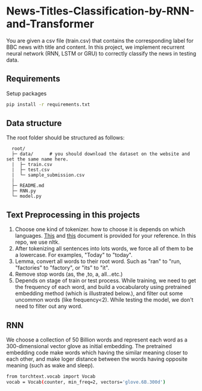 # News-Titles-Classification-by-RNN-and-Transformer
You are given a csv file (train.csv) that contains the corresponding label for BBC news with title and content.
In this project, we implement recurrent neural network (RNN, LSTM or GRU) to correctly classify the news in testing data.

## Requirements
Setup packages
```sh
pip install -r requirements.txt
```

## Data structure
The root folder should be structured as follows:
```
  root/
  ├─ data/      # you should download the dataset on the website and set the same name here.
  |  ├─ train.csv
  |  ├─ test.csv
  |  └─ sample_submission.csv
  |
  ├─ README.md
  ├─ RNN.py
  └─ model.py
```

## Text Preprocessing in this projects
1. Choose one kind of tokenizer. how to choose it is depends on which languages. [This]((https://blog.ekbana.com/private-nltk-vs-spacy-3926b3674ee4)) and [this](https://www.analyticsvidhya.com/blog/2019/07/how-get-started-nlp-6-unique-ways-perform-tokenization/) document is  provided for your reference. In this repo, we use nltk.
2. After tokenizing all sentences into lots words, we force all of them to be a lowercase. For examples, "Today" to "today".
3. Lemma, convert all words to their root word. Such as "ran" to "run, "factories" to "factory", or "its" to "it".
4. Remove stop words (as, the ,to, a, all...etc.)
5. Depends on stage of train or test process. While training, we need to get the frequency of each word, and build a vocabularoty using pretrained embedding method (which is illustrated below.), and filter out some uncommon words (like frequency<2). While testing the model, we don't need to filter out any word.


## RNN
We choose a collection of 50 Billion words and represent each word as a 300-dimensional vector glove as initial embedding.
The pretrained embedding code make words which having the similar meaning closer to each other, and make loger distance between the words having opposite meaning (such as wake and sleep).

```sh
from torchtext.vocab import Vocab
vocab = Vocab(counter, min_freq=2, vectors='glove.6B.300d')
```

